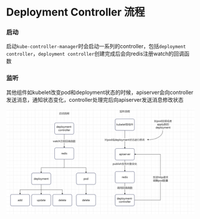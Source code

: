 # Deployment Controller 流程

### 启动

启动`kube-controller-manager`时会启动一系列的controller，包括`deployment controller`，`deployment controller`创建完成后会向redis注册watch的回调函数

### 监听

其他组件如kubelet改变pod和deployment状态的时候，apiserver会向controller发送消息，通知状态变化，controller处理完后向apiserver发送消息修改状态

![deployment-controller](./img/deployment-controller.png)
